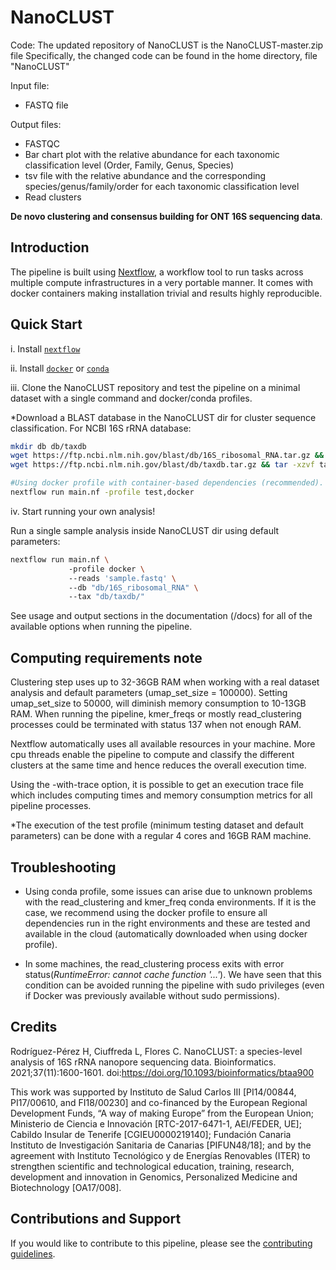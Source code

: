 # NanoCLUST

Code: The updated repository of NanoCLUST is the NanoCLUST-master.zip file
Specifically, the changed code can be found in the home directory, file "NanoCLUST" 

Input file:
- FASTQ file

Output files:
- FASTQC 
- Bar chart plot with the relative abundance for each taxonomic classification level (Order, Family, Genus, Species)
- tsv file with the relative abundance and the corresponding species/genus/family/order for each taxonomic classification level
- Read clusters

**De novo clustering and consensus building for ONT 16S sequencing data**.

## Introduction

The pipeline is built using [Nextflow](https://www.nextflow.io), a workflow tool to run tasks across multiple compute infrastructures in a very portable manner. It comes with docker containers making installation trivial and results highly reproducible.

## Quick Start

i. Install [`nextflow`](https://nf-co.re/usage/installation)

ii. Install [`docker`](https://docs.docker.com/engine/installation/) or [`conda`](https://conda.io/miniconda.html)

iii. Clone the NanoCLUST repository and test the pipeline on a minimal dataset with a single command and docker/conda profiles.

*Download a BLAST database in the NanoCLUST dir for cluster sequence classification. For NCBI 16S rRNA database:

```bash
mkdir db db/taxdb
wget https://ftp.ncbi.nlm.nih.gov/blast/db/16S_ribosomal_RNA.tar.gz && tar -xzvf 16S_ribosomal_RNA.tar.gz -C db
wget https://ftp.ncbi.nlm.nih.gov/blast/db/taxdb.tar.gz && tar -xzvf taxdb.tar.gz -C db/taxdb
```

```bash
#Using docker profile with container-based dependencies (recommended).
nextflow run main.nf -profile test,docker
```

iv. Start running your own analysis!

Run a single sample analysis inside NanoCLUST dir using default parameters:

```bash
nextflow run main.nf \ 
             -profile docker \ 
             --reads 'sample.fastq' \ 
             --db "db/16S_ribosomal_RNA" \ 
             --tax "db/taxdb/"
```

See usage and output sections in the documentation (/docs) for all of the available options when running the pipeline.

## Computing requirements note

Clustering step uses up to 32-36GB RAM when working with a real dataset analysis and default parameters (umap_set_size = 100000). Setting umap_set_size to 50000, will diminish memory consumption to 10-13GB RAM. When running the pipeline, kmer_freqs or mostly read_clustering processes could be terminated with status 137 when not enough RAM.

Nextflow automatically uses all available resources in your machine. More cpu threads enable the pipeline to compute and classify the different clusters at the same time and hence reduces the overall execution time.

Using the -with-trace option, it is possible to get an execution trace file which includes computing times and memory consumption metrics for all pipeline processes.

*The execution of the test profile (minimum testing dataset and default parameters) can be done with a regular 4 cores and 16GB RAM machine.

## Troubleshooting

- Using conda profile, some issues can arise due to unknown problems with the read_clustering and kmer_freq conda environments. If it is the case, we recommend using the docker profile to ensure all dependencies run in the right environments and these are tested and available in the cloud (automatically downloaded when using docker profile).

- In some machines, the read_clustering process exits with error status(_RuntimeError: cannot cache function '...'_). We have seen that this condition can be avoided running the pipeline with sudo privileges (even if Docker was previously available without sudo permissions). 

## Credits

Rodríguez-Pérez H, Ciuffreda L, Flores C. NanoCLUST: a species-level analysis of 16S rRNA nanopore sequencing data. Bioinformatics. 2021;37(11):1600-1601. doi:https://doi.org/10.1093/bioinformatics/btaa900

This work was supported by Instituto de Salud Carlos III [PI14/00844, PI17/00610, and FI18/00230] and co-financed by the European Regional Development Funds, “A way of making Europe” from the European Union; Ministerio de Ciencia e Innovación [RTC-2017-6471-1, AEI/FEDER, UE]; Cabildo Insular de Tenerife [CGIEU0000219140]; Fundación Canaria Instituto de Investigación Sanitaria de Canarias [PIFUN48/18]; and by the agreement with Instituto Tecnológico y de Energías Renovables (ITER) to strengthen scientific and technological education, training, research, development and innovation in Genomics, Personalized Medicine and Biotechnology [OA17/008]. 

## Contributions and Support

If you would like to contribute to this pipeline, please see the [contributing guidelines](.github/CONTRIBUTING.md).

